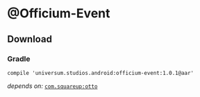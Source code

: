 @Officium-Event
===============

## Download ##

### Gradle ###

    compile 'universum.studios.android:officium-event:1.0.1@aar'

_depends on:_
[`com.squareup:otto`](http://square.github.io/otto/)